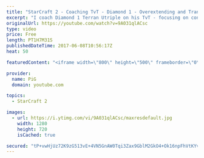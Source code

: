 ```yaml
---
title: "StarCraft 2 - Coaching TvT - Diamond 1 - Overextending and Transitions"
excerpt: "I coach Diamond 1 Terran Utriple on his TvT - focusing on consistent transitions and recognising where he overextends -- Watch live at https://www.twitch.tv/x5_pig"
originalUrl: https://youtube.com/watch?v=9A031qlACsc
type: video
price: Free
length: PT1H7M31S
publishedDateTime: 2017-06-08T10:56:17Z
heat: 50

featuredContent: "<iframe width=\"800\" height=\"500\" frameborder=\"0\" src=\"https://www.youtube.com/embed/9A031qlACsc\" allow=\"accelerometer; autoplay; encrypted-media; gyroscope; picture-in-picture\" allowfullscreen></iframe>"

provider:
  name: PiG
  domain: youtube.com

topics:
  - StarCraft 2

images:
  - url: https://i.ytimg.com/vi/9A031qlACsc/maxresdefault.jpg
    width: 1280
    height: 720
    isCached: true

secured: "tP+vwHjUz72K9zG513vE+4VN5GnAW0Tqi3Zax9GblM2GkO4+Ok16npFhVtKYvc8d/P2AV190YQrNFzjFU2L7SjmVmAimkHjQtl5KXXEk+1JbPeRJ/m190ic+z1apE8Be1J0RAaQ6FLY5VlY3PcRZgnClz9o/bnLrwal8tLG3n3qQRXcMlOQwF7+Nt0e7mU9+vtDRTBOe8Lp7f85zY62tmu4GwdBhWz2LJYKMXUO/pB5J8Z6H5JK5hPXRBQzdTZNjP8+XgChjacONNWgx9Qr/jkFglEItXyg8nEt2+UuhzTBxw9LOd7ZHPLJLqLi+J8oh7hqOzaEU+ubkW+zVgSULVhYxBqY8BkLdLkk544RGbUZrtuMUBIA6M9bKDKQKMtC3i191DQRFMTfVPuQtI5FE0i3okcMt7DI3h5iomBBf6rg=;ubHE6hGSZD/KTbYJGmdfwA=="
---
```


